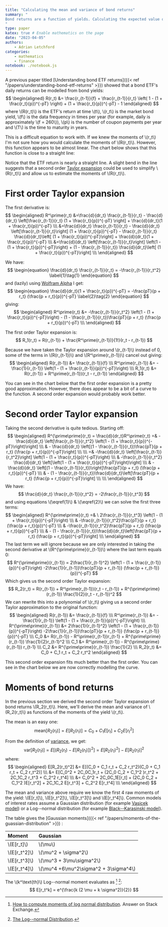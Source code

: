 ```yaml
---
title: "Calculating the mean and variance of bond returns"
summary: "
Bond returns are a function of yields. Calculating the expected value of this function is quite difficult. You can take a Taylor expansion to make calculating the mean and variance of returns much easier.
"
type: paper
katex: true # Enable mathematics on the page
date: "2023-04-05"
authors:
    - Adrian Letchford
categories:
    - mathematics
    - finance
notebook: ./notebook.js
---
```


A previous paper titled [Understanding bond ETF returns]({{< ref "/papers/understanding-bond-etf-returns" >}}) showed that a bond ETF's daily returns can be modelled from bond yields:
$$
\begin{aligned}
R(r_t)  &= \frac{r_{t-1}}{f} + \frac{r_{t-1}}{r_t} \left( 1 - (1 + \frac{r_t}{p})^{-pT} \right) + (1 + \frac{r_t}{p})^{-pT} - 1
\end{aligned}
$$
where \\(R(r_t)\\) is the ETF's return at time \\(t\\), \\(r_t\\) is the market bond yield, \\(f\\) is the data frequency in times per year (for example, daily is approximately \\(f = 260\\)), \\(p\\) is the number of coupon payments per year and \\(T\\) is the time to maturity in years.

This is a difficult equation to work with. If we knew the moments of \\(r_t\\) I'm not sure how you would calculate the moments of \\(R(r_t)\\). However, this function appears to be almost linear. The chart below shows that this function is close to a straight line:

<plot id="etf_return_plot"></plot>

Notice that the ETF return is nearly a straight line. A slight bend in the line suggests that a second order [Taylor expansion](https://en.wikipedia.org/wiki/Taylor_series) could be used to simplify \\(R(r_t)\\) and allow us to estimate the moments of \\(R(r_t)\\).

# First order Taylor expansion

The first derivative is:
$$
\begin{aligned}
R^\prime(r_t) &=\frac{d}{dr_t} \frac{r_{t-1}}{r_t} - \frac{d}{dr_t} \left[\frac{r_{t-1}}{r_t} (1 + \frac{r_t}{p})^{-pT} \right] + \frac{d}{dr_t}(1 + \frac{r_t}{p})^{-pT} \\\
&=\frac{d}{dr_t} \frac{r_{t-1}}{r_t} - \frac{d}{dr_t} \left[\frac{r_{t-1}}{r_t}\right] (1 + \frac{r_t}{p})^{-pT} -  \frac{r_{t-1}}{r_t} \frac{d}{dr_t}\left[ (1 + \frac{r_t}{p})^{-pT}\right]  + \frac{d}{dr_t}(1 + \frac{r_t}{p})^{-pT} \\\
&=\frac{d}{dr_t} \left[\frac{r_{t-1}}{r_t}\right] \left(1 - (1 + \frac{r_t}{p})^{-pT}\right) + (1 -  \frac{r_{t-1}}{r_t}) \frac{d}{dr_t}\left[ (1 + \frac{r_t}{p})^{-pT}\right] \\\
\end{aligned}
$$

We have:
$$
\begin{equation}
\frac{d}{dr_t} \frac{r_{t-1}}{r_t} = -\frac{r_{t-1}}{r_t^2} \label{1}\tag{1}
\end{equation}
$$
and (lazily) using [Wolfram Alpha](https://www.wolframalpha.com/input?i=%281+%2B+x%2Fa%29%5E%28-c%29) I get:
$$
\begin{equation}
\frac{d}{dr_t}(1 + \frac{r_t}{p})^{-pT} = -\frac{pT}{p + r_t} (\frac{p + r_t}{p})^{-pT} \label{2}\tag{2}
\end{equation}
$$
giving:
$$
\begin{aligned}
R^\prime(r_t) &= -\frac{r_{t-1}}{r_t^2} \left(1 - (1 + \frac{r_t}{p})^{-pT}\right) - (1 -  \frac{r_{t-1}}{r_t})\frac{pT}{p + r_t} (\frac{p + r_t}{p})^{-pT} \\\
\end{aligned}
$$

The first order Taylor expansion is:
$$
R_1(r_t) = R(r_{t-1}) + \frac{R^\prime(r_{t-1})}{1!}(r_t - r_{t-1})
$$

Because we have taken the Taylor expansion around \\(r_{t-1}\\) instead of 0, some of the terms in \\(R(r_{t-1})\\) and \\(R^\prime(r_{t-1})\\) cancel out giving:
$$
\begin{aligned}
R(r_{t-1})  &= \frac{r_{t-1}}{f}  \\\
R^\prime(r_{t-1}) &= -\frac{1}{r_{t-1}} \left(1 - (1 + \frac{r_{t-1}}{p})^{-pT}\right) \\\
R_1(r_t) &= R(r_{t-1}) + R^\prime(r_{t-1})(r_t - r_{t-1})
\end{aligned}
$$

You can see in the chart below that the first order expansion is a pretty good approximation. However, there does appear to be a bit of a curve to the function. A second order expansion would probably work better.

<plot id="taylor_expansion_order_1_plot"></plot>

# Second order Taylor expansion

Taking the second derivative is quite tedious. Starting off:
$$
\begin{aligned}
R^{\prime\prime}(r_t) = \frac{d}{dr_t}R^\prime(r_t) =& -\frac{d}{dr_t} \left[\frac{r_{t-1}}{r_t^2} \left(1 - (1 + \frac{r_t}{p})^{-pT}\right)\right] \\\
& - \frac{d}{dr_t} \left[(1 - \frac{r_{t-1}}{r_t})\frac{pT}{p + r_t} (\frac{p + r_t}{p})^{-pT}\right] \\\
\\\
=& -\frac{d}{dr_t} \left[\frac{r_{t-1}}{r_t^2}\right] \left(1 - (1 + \frac{r_t}{p})^{-pT}\right) \\\
& -\frac{r_{t-1}}{r_t^2} \frac{d}{dr_t} \left[\left(1 - (1 + \frac{r_t}{p})^{-pT}\right)\right] \\\
& - \frac{d}{dr_t} \left[(1 - \frac{r_{t-1}}{r_t})\right]\frac{pT}{p + r_t} (\frac{p + r_t}{p})^{-pT} \\\
& - (1 - \frac{r_{t-1}}{r_t})\frac{d}{dr_t}\left[\frac{pT}{p + r_t} (\frac{p + r_t}{p})^{-pT}\right] \\\
\\\
\end{aligned}
$$
We have:
$$
\frac{d}{dr_t} \frac{r_{t-1}}{r_t^2} = -2\frac{r_{t-1}}{r_t^3}
$$
and using equations \\(\eqref{1}\\) & \\(\eqref{2}\\) we can solve the first three terms:
$$
\begin{aligned}
R^{\prime\prime}(r_t) =& \ 2\frac{r_{t-1}}{r_t^3} \left(1 - (1 + \frac{r_t}{p})^{-pT}\right) \\\
& -\frac{r_{t-1}}{r_t^2}\frac{pT}{p + r_t} (\frac{p + r_t}{p})^{-pT} \\\
& -\frac{r_{t-1}}{r_t^2}\frac{pT}{p + r_t} (\frac{p + r_t}{p})^{-pT} \\\
& - (1 - \frac{r_{t-1}}{r_t})\frac{d}{dr_t}\left[\frac{pT}{p + r_t} (\frac{p + r_t}{p})^{-pT}\right] \\\
\end{aligned}
$$
The last term we will ignore because we are only interested in taking the second derivative at \\(R^{\prime\prime}(r_{t-1})\\) where the last term equals 0:
$$
R^{\prime\prime}(r_{t-1}) = 2\frac{1}{r_{t-1}^2} \left(1 - (1 + \frac{r_{t-1}}{p})^{-pT}\right) -2\frac{1}{r_{t-1}}\frac{pT}{p + r_{t-1}} (\frac{p + r_{t-1}}{p})^{-pT}
$$
Which gives us the second order Taylor expansion:
$$
R_2(r_t) = R(r_{t-1}) + R^\prime(r_{t-1})(r_t - r_{t-1}) + R^{\prime\prime}(r_{t-1}) \frac{1}{2}(r_t - r_{t-1})^2
$$
We can rewrite this into a polynomial of \\(r_t\\) giving us a second order Taylor approximation to the original function:
$$
\begin{aligned}
R(r_{t-1}) &= \frac{r_{t-1}}{f} \\\
R^\prime(r_{t-1}) &= -\frac{1}{r_{t-1}} \left(1 - (1 + \frac{r_{t-1}}{p})^{-pT}\right) \\\
R^{\prime\prime}(r_{t-1}) &= 2\frac{1}{r_{t-1}^2} \left(1 - (1 + \frac{r_{t-1}}{p})^{-pT}\right) -2\frac{1}{r_{t-1}}\frac{pT}{p + r_{t-1}} (\frac{p + r_{t-1}}{p})^{-pT} \\\
C_0 &= R(r_{t-1}) - R^\prime(r_{t-1})r_{t-1} + R^{\prime\prime}(r_{t-1}) \frac{1}{2}r_{t-1}^2 \\\
C_1 &= R^\prime(r_{t-1}) - R^{\prime\prime}(r_{t-1}) r_{t-1} \\\
C_2 &= R^{\prime\prime}(r_{t-1}) \frac{1}{2} \\\
R_2(r_t) &= C_0 + C_1 r_t + C_2 r_t^2
\end{aligned}
$$

This second order expansion fits much better than the first order. You can see in the chart below we are now correctly modelling the curve.

<plot id="taylor_expansion_plot"></plot>

# Moments of bond returns

In the previous section we derived the second order Taylor expansion of bond returns \\(R_2(r_t)\\). Here, we'll derive the mean and variance of \\(R_2(r_t)\\) as functions of the moments of the yield \\(r_t\\).

The mean is an easy one:
$$
\text{mean}[R_2(r_t)] = E[R_2(r_t)] = C_0 + C_1 E[r_t] + C_2 E[r_t^2]
$$

From the definition of [variance](https://en.wikipedia.org/wiki/Variance#Definition), we get:
$$
\text{var}[R_2(r_t)] = E[(R_2(r_t) - E[R_2(r_t)])^2] = E[R_2(r_t)^2] - E[R_2(r_t)]^2
$$
where:
$$
\begin{aligned}
E[R_2(r_t)^2] &= E[(C_0 + C_1 r_t + C_2 r_t^2)(C_0 + C_1 r_t + C_2 r_t^2)] \\\
&= E[C_0^2 + 2C_0C_1r_t + (2C_0 C_2 + C_1^2 )r_t^2 + 2C_1C_2 r_t^3 + C_2^2 r_t^4] \\\
&= C_0^2 + 2C_0C_1E[r_t] + (2C_0 C_2 + C_1^2 )E[r_t^2] + 2C_1C_2 E[r_t^3] + C_2^2 E[r_t^4] \\\
\end{aligned}
$$

The mean and variance above require we know the first 4 raw moments of the yield: \\(E[r_t]\\), \\(E[r_t^2]\\), \\(E[r_t^3]\\) and \\(E[r_t^4]\\). Common models of interest rates assume a Gaussian distribution (for example [Vasicek model](https://en.wikipedia.org/wiki/Vasicek_model)) or a Log--normal distribution (for example [Black--Karasinski model](https://en.wikipedia.org/wiki/Black%E2%80%93Karasinski_model)).

The table gives the [Gaussian moments]({{< ref "/papers/moments-of-the-guassian-distribution" >}}) :

| Moment          | Gaussian                                 |
|:----------------|:-----------------------------------------|
| \\(E[r_t]\\)    | \\(\mu\\)                                |
| \\(E[r_t^2]\\)  | \\(\mu^2 + \sigma^2\\)                   |
| \\(E[r_t^3]\\)  | \\(\mu^3 + 3\mu\sigma^2\\)               |
| \\(E[r_t^4]\\)  | \\(\mu^4 +6\mu^2\sigma^2 + 3\sigma^4\\)  |

The \\(k^\text{th}\\) Log--normal moment evaluates as [^1] [^2]:
$$
E[r_t^k] = e^{\frac{k (2 \mu + k \sigma^2)}{2}}
$$

<!-- ### Covariance
$$
\begin{aligned}
\text{cov}(R_2(r_l), R_2(r_s)) &= E[(R_2(r_l) - \mu_l)(R_2(r_s) - \mu_s)] \\\
& = E[R_2(r_l)R_2(r_s)] -\mu_s E[R_2(r_l)] - \mu_l E[R_2(r_s)] + \mu_l \mu_s
\end{aligned}
$$

where:
$$
\begin{aligned}
    E[R_2(r_{lt})R_2(r_{st})] &= E[(C_0(r_{l,t-1}) + C_1(r_{l,t-1}) r_{lt} + C_2(r_{l,t-1}) r_{lt}^2 ) \\\
    &\quad\times(C_0(r_{s,t-1}) + C_1(r_{s,t-1}) r_{st} + C_2(r_{s,t-1}) r_{st}^2 )]\\\
    \\\
    &= C_0(r_{l,t-1})C_0(r_{s,t-1}) \\\
    &\quad + C_1(r_{l,t-1})C_0(r_{s,t-1}) E[r_{lt}] \\\
    &\quad + C_0(r_{l,t-1})C_1(r_{s,t-1}) E[r_{st}] \\\
    &\quad + C_2(r_{l,t-1})C_0(r_{s,t-1}) E[r_{lt}^2] \\\
    &\quad + C_0(r_{l,t-1})C_2(r_{s,t-1}) E[r_{st}^2] \\\
    &\quad + C_1(r_{l,t-1})C_1(r_{s,t-1}) E[r_{lt} r_{st}] \\\
    &\quad + C_1(r_{l,t-1})C_2(r_{s,t-1}) E[r_{lt} r_{st}^2] \\\
    &\quad + C_2(r_{l,t-1})C_1(r_{s,t-1}) E[r_{lt}^2 r_{st}] \\\
    &\quad + C_2(r_{l,t-1})C_2(r_{s,t-1}) E[r_{lt}^2 r_{st}^2] \\\
\end{aligned}
$$ -->

[^1]: [How to compute moments of log normal distribution](https://math.stackexchange.com/a/628692). Answer on Stack Exchange.
[^2]: [The Log--normal Distribution](https://www.randomservices.org/random/special/LogNormal.html).
